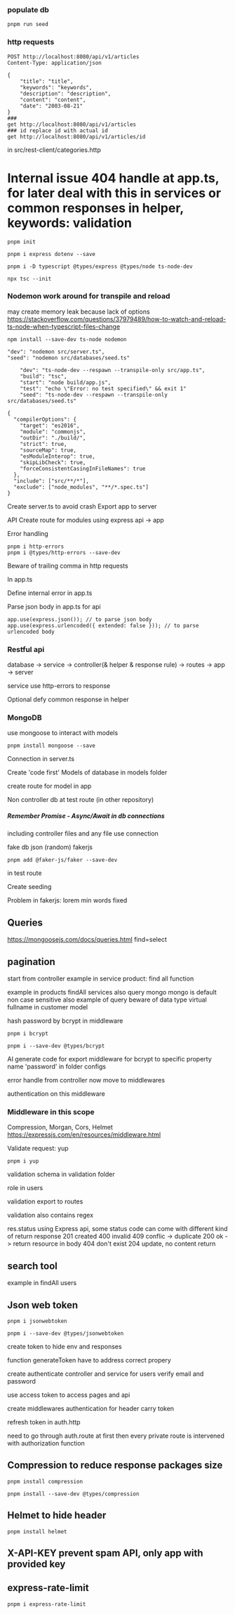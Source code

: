 ### populate db
```
pnpm run seed
```
### http requests
```
POST http://localhost:8080/api/v1/articles
Content-Type: application/json

{
    "title": "title",
    "keywords": "keywords",
    "description": "description",
    "content": "content",
    "date": "2003-08-21"
}
###
get http://localhost:8080/api/v1/articles
### id replace id with actual id
get http://localhost:8080/api/v1/articles/id
```
in src/rest-client/categories.http

# Internal issue 404 handle at app.ts, for later deal with this in services or common responses in helper, keywords: validation

```
pnpm init
```

```
pnpm i express dotenv --save
```

```
pnpm i -D typescript @types/express @types/node ts-node-dev
```

```
npx tsc --init
```

### Nodemon work around for transpile and reload
may create memory leak because lack of options
https://stackoverflow.com/questions/37979489/how-to-watch-and-reload-ts-node-when-typescript-files-change
```
npm install --save-dev ts-node nodemon
```
```
"dev": "nodemon src/server.ts",
"seed": "nodemon src/databases/seed.ts"
```


```
    "dev": "ts-node-dev --respawn --transpile-only src/app.ts",
    "build": "tsc",
    "start": "node build/app.js",
    "test": "echo \"Error: no test specified\" && exit 1"
    "seed": "ts-node-dev --respawn --transpile-only src/databases/seed.ts"
```


```
{
  "compilerOptions": {
    "target": "es2016",
    "module": "commonjs",
    "outDir": "./build/",
    "strict": true,
    "sourceMap": true,
    "esModuleInterop": true,
    "skipLibCheck": true,
    "forceConsistentCasingInFileNames": true
  },
  "include": ["src/**/*"],
  "exclude": ["node_modules", "**/*.spec.ts"]
}
```

Create server.ts to avoid crash
  Export app to server

API
  Create route for modules using express
  api -> app

Error handling
```
pnpm i http-errors
pnpm i @types/http-errors --save-dev
```
Beware of trailing comma in http requests

In app.ts

Define internal error in app.ts

Parse json body in app.ts for api
```
app.use(express.json()); // to parse json body
app.use(express.urlencoded({ extended: false })); // to parse urlencoded body
```
### Restful api

database -> service -> controller(& helper & response rule) -> routes -> app -> server

service use http-errors to response

Optional defy common response in helper

### MongoDB
use mongoose to interact with models
```
pnpm install mongoose --save
```

Connection in server.ts

Create 'code first'
Models of database in models folder

create route for model in app

Non controller db at test route (in other repository)

##### Remember Promise - Async/Await in db connections

including controller files and any file use connection

fake db json (random) fakerjs
```
pnpm add @faker-js/faker --save-dev
```
in test route

Create seeding

Problem in fakerjs: lorem min words fixed

## Queries
https://mongoosejs.com/docs/queries.html
find=select

## pagination
start from controller
example in service product: find all function

example in products findAll services
also query mongo
mongo is default non case sensitive
also example of query
beware of data type
virtual fullname in customer model

hash password by bcrypt in middleware
```
pnpm i bcrypt
```
```
pnpm i --save-dev @types/bcrypt
```

AI generate code for export middleware for bcrypt to specific property name 'password' in folder configs

error handle from controller now move to middlewares

authentication on this middleware

### Middleware in this scope
Compression, Morgan, Cors, Helmet
https://expressjs.com/en/resources/middleware.html

Validate request: yup
```
pnpm i yup
```

validation schema in validation folder

role in users

validation export to routes

validation also contains regex

res.status using Express api, some status code can come with different kind of return response
201 created
400 invalid
409 conflic -> duplicate
200 ok -> return resource in body
404 don't exist
204 update, no content return

## search tool
example in findAll users

## Json web token
```
pnpm i jsonwebtoken
```
```
pnpm i --save-dev @types/jsonwebtoken
```
create token to hide env and responses

function generateToken have to address correct propery

create authenticate controller and service for users
verify email and password

use access token to access pages and api

create middlewares authentication for header carry token

refresh token in auth.http

need to go through auth.route at first then every private route is intervened with authorization function

## Compression to reduce response packages size
```
pnpm install compression
```
```
pnpm install --save-dev @types/compression
```
## Helmet to hide header
```
pnpm install helmet
```

## X-API-KEY prevent spam API, only app with provided key

## express-rate-limit
```
pnpm i express-rate-limit
```